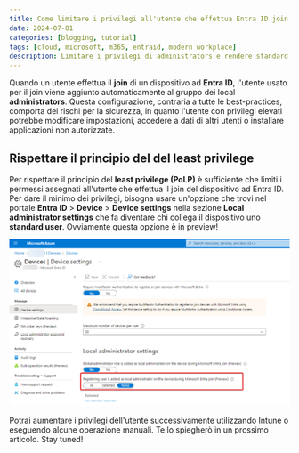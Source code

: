 ```yaml
---
title: Come limitare i privilegi all'utente che effettua Entra ID join
date: 2024-07-01
categories: [blogging, tutorial]
tags: [cloud, microsoft, m365, entraid, modern workplace]
description: Limitare i privilegi di administrators e rendere standard user chi collega il dispositivo ad Entra ID
---
```

Quando un utente effettua il **join** di un dispositivo ad **Entra ID**, l'utente usato per il join viene aggiunto automaticamente al gruppo dei local **administrators**. Questa configurazione, contraria a tutte le best-practices, comporta dei rischi per la sicurezza, in quanto l'utente con privilegi elevati potrebbe modificare impostazioni, accedere a dati di altri utenti o installare applicazioni non autorizzate.

## Rispettare il principio del del least privilege
Per rispettare il principio del **least privilege (PoLP)** è sufficiente che limiti i permessi assegnati all'utente che effettua il join del dispositivo ad Entra ID.
Per dare il minimo dei privilegi, bisogna usare un'opzione che trovi nel portale **Entra ID** > **Device** > **Device settings** nella sezione **Local administrator settings** che fa diventare chi collega il dispositivo uno **standard user**. Ovviamente questa opzione è in preview!

![standard user](/assets/2024-07-01/immagine1.png)

Potrai aumentare i privilegi dell'utente successivamente utilizzando Intune o eseguendo alcune operazione manuali. Te lo spiegherò in un prossimo articolo. Stay tuned!